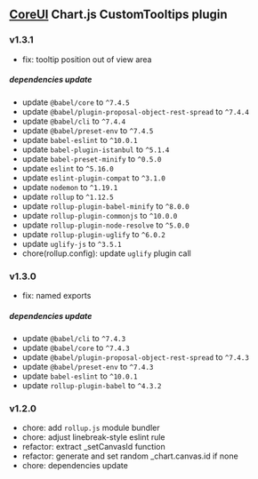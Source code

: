 ## [CoreUI](https:/coreui.io) Chart.js CustomTooltips plugin 

### v1.3.1
- fix: tooltip position out of view area

##### dependencies update
- update `@babel/core` to `^7.4.5`
- update `@babel/plugin-proposal-object-rest-spread` to `^7.4.4`
- update `@babel/cli` to `^7.4.4`
- update `@babel/preset-env` to `^7.4.5`
- update `babel-eslint` to `^10.0.1`
- update `babel-plugin-istanbul` to `^5.1.4`
- update `babel-preset-minify` to `^0.5.0`
- update `eslint` to `^5.16.0`
- update `eslint-plugin-compat` to `^3.1.0`
- update `nodemon` to `^1.19.1`
- update `rollup` to `^1.12.5`
- update `rollup-plugin-babel-minify` to `^8.0.0`
- update `rollup-plugin-commonjs` to `^10.0.0`
- update `rollup-plugin-node-resolve` to `^5.0.0`
- update `rollup-plugin-uglify` to `^6.0.2`
- update `uglify-js` to `^3.5.1`
- chore(rollup.config): update `uglify` plugin call

### v1.3.0
- fix: named exports

##### dependencies update
- update `@babel/cli` to `^7.4.3`
- update `@babel/core` to `^7.4.3`
- update `@babel/plugin-proposal-object-rest-spread` to `^7.4.3`
- update `@babel/preset-env` to `^7.4.3`
- update `babel-eslint` to `^10.0.1`
- update `rollup-plugin-babel` to `^4.3.2`

### v1.2.0
- chore: add `rollup.js` module bundler
- chore: adjust linebreak-style eslint rule
- refactor: extract _setCanvasId function
- refactor: generate and set random _chart.canvas.id if none
- chore: dependencies update
